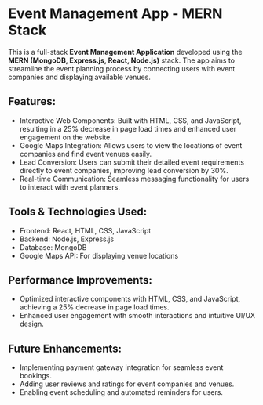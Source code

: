 # Event Management App - MERN Stack

This is a full-stack **Event Management Application** developed using the **MERN (MongoDB, Express.js, React, Node.js)** stack. The app aims to streamline the event planning process by connecting users with event companies and displaying available venues.

## Features:
- Interactive Web Components: Built with HTML, CSS, and JavaScript, resulting in a 25% decrease in page load times and enhanced user engagement on the website.
- Google Maps Integration: Allows users to view the locations of event companies and find event venues easily.
- Lead Conversion: Users can submit their detailed event requirements directly to event companies, improving lead conversion by 30%.
- Real-time Communication: Seamless messaging functionality for users to interact with event planners.

## Tools & Technologies Used:
- Frontend: React, HTML, CSS, JavaScript
- Backend: Node.js, Express.js
- Database: MongoDB
- Google Maps API: For displaying venue locations

## Performance Improvements:
- Optimized interactive components with HTML, CSS, and JavaScript, achieving a 25% decrease in page load times.
- Enhanced user engagement with smooth interactions and intuitive UI/UX design.

## Future Enhancements:
- Implementing payment gateway integration for seamless event bookings.
- Adding user reviews and ratings for event companies and venues.
- Enabling event scheduling and automated reminders for users.
